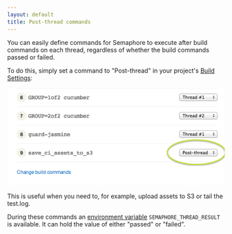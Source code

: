 ```yaml
---
layout: default
title: Post-thread commands
---
```


You can easily define commands for Semaphore to execute after build commands on each thread, regardless of whether the build commands passed or failed.

To do this, simply set a command to "Post-thread" in your project's [Build Settings](/custom-build-commands):

![Build settings](/assets/images/post-thread-commands/settings.png)

This is useful when you need to, for example, upload assets to S3 or tail the test.log.

During these commands an [environment variable](/available-environment-variables) `SEMAPHORE_THREAD_RESULT` is available. It can hold the value of either "passed" or "failed".
